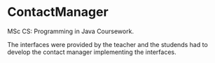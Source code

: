 ContactManager
==============

MSc CS: Programming in Java Coursework.

The interfaces were provided by the teacher and the studends had to develop the contact manager implementing the interfaces. 
